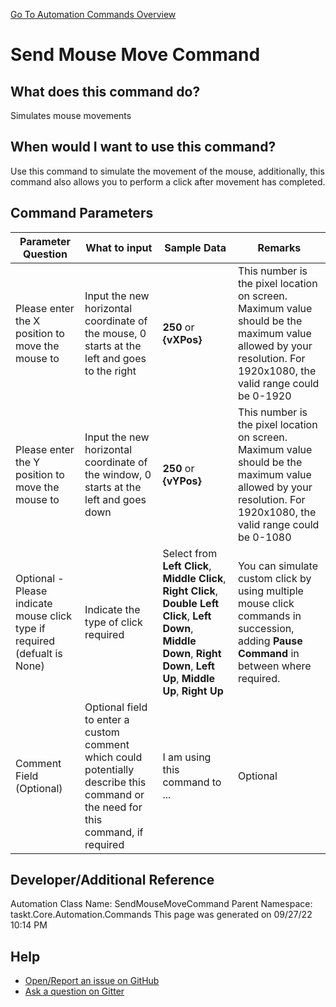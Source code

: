 <!--TITLE: Send Mouse Move Command -->
<!-- SUBTITLE: a command in the Input Commands group. -->
[Go To Automation Commands Overview](/automation-commands.md)


# Send Mouse Move Command


## What does this command do?
Simulates mouse movements


## When would I want to use this command?
Use this command to simulate the movement of the mouse, additionally, this command also allows you to perform a click after movement has completed.


## Command Parameters
| Parameter Question   	| What to input  	|  Sample Data 	| Remarks  	|
| ---                    | ---               | ---           | ---       |
|Please enter the X position to move the mouse to|Input the new horizontal coordinate of the mouse, 0 starts at the left and goes to the right|**250** or **{vXPos}**|This number is the pixel location on screen. Maximum value should be the maximum value allowed by your resolution. For 1920x1080, the valid range could be 0-1920|
|Please enter the Y position to move the mouse to|Input the new horizontal coordinate of the window, 0 starts at the left and goes down|**250** or **{vYPos}**|This number is the pixel location on screen. Maximum value should be the maximum value allowed by your resolution. For 1920x1080, the valid range could be 0-1080|
|Optional - Please indicate mouse click type if required (defualt is None)|Indicate the type of click required|Select from **Left Click**, **Middle Click**, **Right Click**, **Double Left Click**, **Left Down**, **Middle Down**, **Right Down**, **Left Up**, **Middle Up**, **Right Up** |You can simulate custom click by using multiple mouse click commands in succession, adding **Pause Command** in between where required.|
|Comment Field (Optional)|Optional field to enter a custom comment which could potentially describe this command or the need for this command, if required|I am using this command to ...|Optional|










## Developer/Additional Reference
Automation Class Name: SendMouseMoveCommand
Parent Namespace: taskt.Core.Automation.Commands
This page was generated on 09/27/22 10:14 PM


## Help
- [Open/Report an issue on GitHub](https://github.com/rcktrncn/taskt/issues/new)
- [Ask a question on Gitter](https://gitter.im/taskt-rpa/Lobby)
